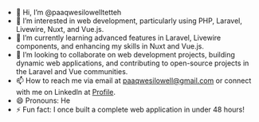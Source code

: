- 👋 Hi, I’m @paaqwesilowelltetteh
- 👀 I’m interested in web development, particularly using PHP, Laravel, Livewire, Nuxt, and Vue.js.
- 🌱 I’m currently learning advanced features in Laravel, Livewire components, and enhancing my skills in Nuxt and Vue.js.
- 💞️ I’m looking to collaborate on web development projects, building dynamic web applications, and contributing to open-source projects in the Laravel and Vue communities.
- 📫 How to reach me via email at paaqwesilowell@gmail.com or connect with me on LinkedIn at [Profile](https://www.linkedin.com/in/enoch-tetteh-b1b6371bb/).
- 😄 Pronouns: He
- ⚡ Fun fact: I once built a complete web application in under 48 hours!

<!---
paaqwesilowelltetteh/paaqwesilowelltetteh is a ✨ special ✨ repository because its `README.md` (this file) appears on your GitHub profile.
You can click the Preview link to take a look at your changes.
--->
